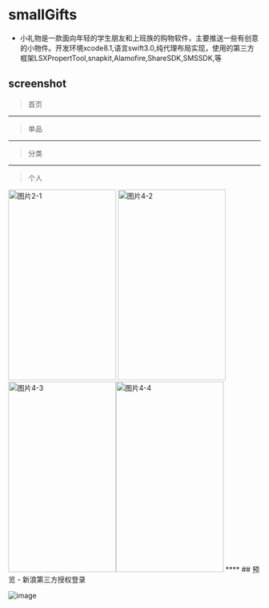 # smallGifts
  - 小礼物是一款面向年轻的学生朋友和上班族的购物软件，主要推送一些有创意的小物件。开发环境xcode8.1,语言swift3.0,纯代理布局实现，使用的第三方框架LSXPropertTool,snapkit,Alamofire,ShareSDK,SMSSDK,等
  
## screenshot
   > 首页
   
  ****
   > 单品
   

  ****
   > 分类 
   
 
  ****
   > 个人
   
  <img src="https://github.com/linhaosunny/smallGifts/blob/master/tu/tu.gif" width="215" height="380" alt="图片2-1" />
  <img src="https://github.com/coderLL/ShoppingGuide/blob/master/%E6%88%AA%E5%9B%BE/4-2.png" width="215" height="380" alt="图片4-2" /><img src="https://github.com/coderLL/ShoppingGuide/blob/master/%E6%88%AA%E5%9B%BE/4-3.png" width="215" height="380" alt="图片4-3" /><img src="https://github.com/coderLL/ShoppingGuide/blob/master/%E6%88%AA%E5%9B%BE/4-4.png" width="215" height="380" alt="图片4-4" /> 
  ****
## 预览
   - 新浪第三方授权登录
     
   ![image](https://github.com/linhaosunny/smallGifts/blob/master/tu/tu.gif)
 
  
   
